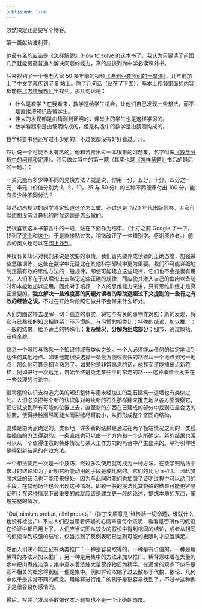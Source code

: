```yaml
---
published: true
---
```


忽然决定还是要写个博客。

第一篇献给波利亚。

他最有名的应该是[《怎样解题》(How to solve it)](https://book.douban.com/subject/30373956/)这本书了。我认为只要读了前面几页就能提高普通人解决问题的能力，真的应该列为中学必读课外书。

后来找到了一个他老人家 50 多年前的视频[《波利亚教我们的一堂课》](https://www.bilibili.com/video/BV1bJ411Y7Ef)，几年前加上了中文字幕传到了 B 站上。除了几句话（贴在了下面），基本上视频里面的内容都能在[《怎样解题》](https://book.douban.com/subject/30373956/)里找到。那几句话是：

- 什么是教学？在我看来，教学是给学生机会，让他们自己发现一些想法，而不是直接把知识告诉学生。
- 伟大的发现都是由猜测到证明的，课堂上的学生也是这样学习的。
- 数学看起来是由证明构成的，但是构造中的数学是由猜测构成的。

数学科普书他还写过不少别的，不过我都没有好好看过。汗。

然后说一个可能不太有名的。他和舍贵出过一本很难的习题集，名字叫做[《数学分析中的问题和定理》](https://book.douban.com/subject/35841640/)。我只做过当中的第一题（其实也是[《怎样解题》](https://book.douban.com/subject/30373956/)书后的最后的一题。）：

一美元能有多少种不同的兑换方法？就是说，你用一分，五分，十分，四分之一元，半元（价值分别为 1，5，10，25 与 50 分）的五种不同硬币付出 100 分，能有多少种不同付法？

熟悉动态规划的同学肯定知道这个怎么做。不过这是 1920 年代出版的书，大家可以想想没有计算机的时候这题是怎么做的。

我很喜欢这本书前言中的一段，贴在下面作为结束。（手打之前 Google 了一下，找到了[这个](https://blog.csdn.net/imperman/article/details/2138749)和[这个](https://www.douban.com/note/652778622/?_i=2210328esG1Ju1)。于是直接贴过来，稍微改正了一些错别字。感谢原作者。）前言的英文也可以在[网上找到](https://link.springer.com/content/pdf/bfm:978-3-642-61983-0/1)。

传授有关知识对我们来说是次要的事情。我们首先要养成读者的正确态度，加强某些思维训练，这些在数学中无疑比在其他科学领域中更为重要。我们不可能详细地制定最有效的思维方法的一般规律。即使可能建立这些规律，它们也不会是很有用的。人们不在于从理论上去熟记这些正确的规律，而应使其渗入自己的血肉以备随时和本能地加以应用。因此对于培养一个人的思维能力来讲，只有思维训练才是真正重要的。**独立解决一些难度高的问题对读者的帮助远超过下文提到的一些行之有效的经验之谈**，不过在开始阶段照它做并不会带来什么坏处。

人们力图这样去理解一切：孤立的事实，将它与有关的事物作对照；新的发现，将它与已熟知的知识相联系；不习惯的，与习惯的相类比；特殊的结论，加以推广；一般的结果，给予适当的特殊化；**复杂情况，分解为组成部分**；细节，通过概括，获得全貌。

熟悉一个城市与熟悉一个知识领域有类似之处。一个人必须能从任何的给定地点到达任何其他地点。如果他能很快选择一条最方便或最快的路径从一个地点到另一地点，那么他可算是相当熟悉了。如果他是非常熟悉的话，他甚至还能搞出点新花样，例如进行一次远足，自始至终避免走某些平时常走的路----这种事情会发生在一些公理的讨论中。

借零星的认识去构造完美的知识整体与用未经加工的乱石建筑一道墙也有类似之处。人们必须把每个新的认识象对每块新的石头那样翻来覆去地从各方面观察它，把它试放到所有可能的位置上去，直至新的东西在已建成的部分中找到它最合适的位置，使得接触面尽可能大而裂缝尽可能小，从而形成整个坚固的结构。

直线是由两点确定的。类似地，许多新的结果是通过在两个极端情况之间的一类线性插值的方法得到的。一条直线也可以由一个方向和一个点所确定。新的结果也常可以从一个值得注意的特殊情况与某人工作方向的巧合中产生出来的。平行引伸也是得到新结果的有效方法。

一个想法使用一次是一个技巧，经过多次使用就可成为一种方法。在数学归纳法中求证的结论和为了证明它所能动用的手段是成比例的。它们的比为 n+1:1。 因此加强求证的结论也可能带来好处，因为与此同时我们也加强了证明过程中可以动用的手段。在其他场合也会出现这种情况，即较一般的提法比其特殊的结果可能更容易证明；在这种情况下最重要的成就应该是建立更一般的论述，提炼本质的东西，掌握完整的情况。

“Qui, nimium probat, nihil probat。”（拉丁文原意是“谁检验一切命题，谁就什么也没有检验。”）不过人们应当带着怀疑的心情审查每个证明，看看是否所作的假设在论证中都已用上了。人们应当试图从较少的假设中得到相同的结论，或者从相同的假设得到较强的结论，仅当找到了反例表明已达到可能的极限时才应当满足。

然而人们决不能忘记有两类推广：一种是容易取得的，一种是有价值的。一种是用稀释的办法来加以推广，另一种是用集中的方法来加以推广。稀释意味着在大量的水中把肉煮成淡汤；集中意味着浓缩大量营养物质为精华。在通常的观点下似乎是互不相关的概念得到统一便是集中。例如群论浓缩了过去散布于代数、数论、几何中似乎是非常不同的概念。用稀释进行推广的例子是更容易找到了，不过举这种例子是很容易伤感情的。

最后，写完了发现不敢做这本习题集也不是一个正确的态度。
